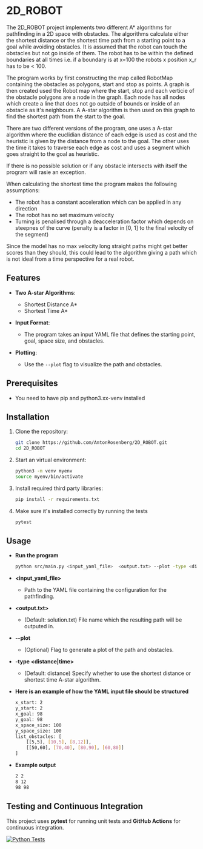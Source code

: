# 2D_ROBOT

The 2D_ROBOT project implements two different A* algorithms for pathfinding in a 2D space with obstacles. The algorithms calculate either the shortest distance or the shortest time path from a starting point to a goal while avoiding obstacles. It is assumed that the robot can touch the obstacles but not go inside of them. The robot has to be within the defined boundaries at all times i.e. if a boundary is at x=100 the robots x position x_r has to be < 100.

The program works by first constructing the map called RobotMap containing the obstacles as polygons, start and stop as points. A graph is then created used the Robot map where the start, stop and each verticie of the obstacle polygons are a node in the graph. Each node has all nodes which create a line that does not go outside of bounds or inside of an obstacle as it's neighbours. A A-star algorithm is then used on this graph to find the shortest path from the start to the goal.

There are two different versions of the program, one uses a A-star algorithm where the euclidian distance of each edge is used as cost and the heuristic is given by the distance from a node to the goal. The other uses the time it takes to traverse each edge as cost and uses a segment which goes straight to the goal as heuristic. 

If there is no possible solution or if any obstacle intersects with itself the program will rasie an exception.

When calculating the shortest time the program makes the following assumptions:
- The robot has a constant acceleration which can be applied in any direction
- The robot has no set maximum velocity
- Turning is penalised through a deacceleration factor which depends on steepnes of the curve (penalty is a factor in [0, 1] to the final velocity of the segment)

Since the model has no max velocity long straight paths might get better scores than they should, this could lead to the algorithm giving a path which is not ideal from a time perspective for a real robot. 

## Features

- **Two A-star Algorithms**:
  - Shortest Distance A*
  - Shortest Time A*

- **Input Format**: 
  - The program takes an input YAML file that defines the starting point, goal, space size, and obstacles.

- **Plotting**:
  - Use the `--plot` flag to visualize the path and obstacles.

## Prerequisites

-   You need to have pip and python3.xx-venv installed

## Installation

1.  Clone the repository:
    ```bash
    git clone https://github.com/AntonRosenberg/2D_ROBOT.git
    cd 2D_ROBOT

2.  Start an virtual environment:  
    ```bash
    python3 -m venv myenv
    source myenv/bin/activate

4.  Install required third party libraries: 
    ```bash
    pip install -r requirements.txt

5.  Make sure it's installed correctly by running the tests
    ```bash
    pytest

## Usage

- **Run the program**
    ```bash
    python src/main.py <input_yaml_file>  <output.txt> --plot -type <distance|time> 

- **<input_yaml_file>** 
    - Path to the YAML file containing the configuration for the pathfinding.

- **<output.txt>** 
    - (Default: solution.txt) File name which the resulting path will be outputed in.

- **--plot** 
    - (Optional) Flag to generate a plot of the path and obstacles.
- **-type <distance|time>**
    - (Default: distance) Specify whether to use the shortest distance or shortest time A-star algorithm.

- **Here is an example of how the YAML input file should be structured**
    ```bash
    x_start: 2 
    y_start: 2
    x_goal: 98
    y_goal: 98
    x_space_size: 100
    y_space_size: 100
    list_obstacles: [
        [[5,5], [10,5], [8,12]],
        [[50,60], [70,40], [80,90], [60,80]]
    ]

- **Example output**
    ```bash
    2 2
    8 12
    98 98

## Testing and Continuous Integration

This project uses **pytest** for running unit tests and **GitHub Actions** for continuous integration.

[![Python Tests](https://github.com/AntonRosenberg/2D_ROBOT/blob/main/.github/workflows/ci.yml)](https://github.com/AntonRosenberg/2D_ROBOT/actions)
